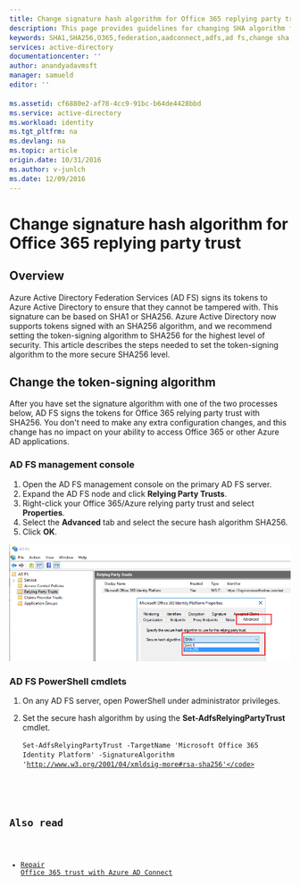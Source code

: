 ```yaml
---
title: Change signature hash algorithm for Office 365 replying party trust | Azure
description: This page provides guidelines for changing SHA algorithm for federation trust with Office 365
keywords: SHA1,SHA256,O365,federation,aadconnect,adfs,ad fs,change sha,federation trust,relying party trust
services: active-directory
documentationcenter: ''
author: anandyadavmsft
manager: samueld
editor: ''

ms.assetid: cf6880e2-af78-4cc9-91bc-b64de4428bbd
ms.service: active-directory
ms.workload: identity
ms.tgt_pltfrm: na
ms.devlang: na
ms.topic: article
origin.date: 10/31/2016
ms.author: v-junlch
ms.date: 12/09/2016
---
```


# Change signature hash algorithm for Office 365 replying party trust
## Overview
Azure Active Directory Federation Services (AD FS) signs its tokens to Azure Active Directory to ensure that they cannot be tampered with. This signature can be based on SHA1 or SHA256. Azure Active Directory now supports tokens signed with an SHA256 algorithm, and we recommend setting the token-signing algorithm to SHA256 for the highest level of security. This article describes the steps needed to set the token-signing algorithm to the more secure SHA256 level.

## Change the token-signing algorithm
After you have set the signature algorithm with one of the two processes below, AD FS signs the tokens for Office 365 relying party trust with SHA256. You don't need to make any extra configuration changes, and this change has no impact on your ability to access Office 365 or other Azure AD applications.

### AD FS management console
1. Open the AD FS management console on the primary AD FS server.
2. Expand the AD FS node and click **Relying Party Trusts**.
3. Right-click your Office 365/Azure relying party trust and select **Properties**.
4. Select the **Advanced** tab and select the secure hash algorithm SHA256.
5. Click **OK**.

![SHA256 signing algorithm--MMC](./media/active-directory-aadconnectfed-sha256guidance/mmc.png)

### AD FS PowerShell cmdlets
1. On any AD FS server, open PowerShell under administrator privileges.
2. Set the secure hash algorithm by using the **Set-AdfsRelyingPartyTrust** cmdlet.

   <code>Set-AdfsRelyingPartyTrust -TargetName 'Microsoft Office 365 Identity Platform' -SignatureAlgorithm 'http://www.w3.org/2001/04/xmldsig-more#rsa-sha256'</code>

## Also read
- [Repair Office 365 trust with Azure AD Connect](./connect/active-directory-aadconnect-federation-management.md#repairthetrust)